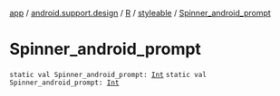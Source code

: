 [app](../../../index.md) / [android.support.design](../../index.md) / [R](../index.md) / [styleable](index.md) / [Spinner_android_prompt](./-spinner_android_prompt.md)

# Spinner_android_prompt

`static val Spinner_android_prompt: `[`Int`](https://kotlinlang.org/api/latest/jvm/stdlib/kotlin/-int/index.html)
`static val Spinner_android_prompt: `[`Int`](https://kotlinlang.org/api/latest/jvm/stdlib/kotlin/-int/index.html)